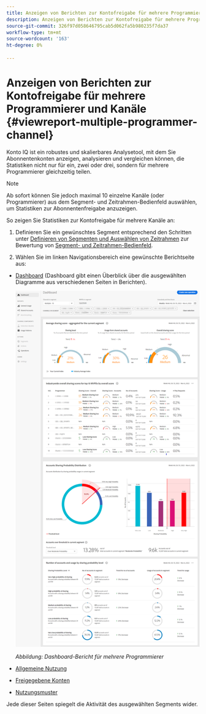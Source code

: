 ```yaml
---
title: Anzeigen von Berichten zur Kontofreigabe für mehrere Programmierer und Kanäle
description: Anzeigen von Berichten zur Kontofreigabe für mehrere Programmierer und Kanäle
source-git-commit: 326f97d058646795cab5d062fa5b980235f7da37
workflow-type: tm+mt
source-wordcount: '163'
ht-degree: 0%

---
```


# Anzeigen von Berichten zur Kontofreigabe für mehrere Programmierer und Kanäle {#viewreport-multiple-programmer-channel}

Konto IQ ist ein robustes und skalierbares Analysetool, mit dem Sie Abonnentenkonten anzeigen, analysieren und vergleichen können, die Statistiken nicht nur für ein, zwei oder drei, sondern für mehrere Programmierer gleichzeitig teilen.

>[!NOTE]
>
>Ab sofort können Sie jedoch maximal 10 einzelne Kanäle (oder Programmierer) aus dem Segment- und Zeitrahmen-Bedienfeld auswählen, um Statistiken zur Abonnentenfreigabe anzuzeigen.

So zeigen Sie Statistiken zur Kontofreigabe für mehrere Kanäle an:

1. Definieren Sie ein gewünschtes Segment entsprechend den Schritten unter [Definieren von Segmenten und Auswählen von Zeitrahmen](/help/AccountIQ/howto-select-segment-timeframe.md) zur Bewertung von [Segment- und Zeitrahmen-Bedienfeld](/help/AccountIQ/segments-timeframe.md).

1. Wählen Sie im linken Navigationsbereich eine gewünschte Berichtseite aus:

* [Dashboard](/help/AccountIQ/dashboard.md) (Dashboard gibt einen Überblick über die ausgewählten Diagramme aus verschiedenen Seiten in Berichten).

   ![](assets/mult-prog-dashboard.png)

   *Abbildung: Dashboard-Bericht für mehrere Programmierer*

* [Allgemeine Nutzung](/help/AccountIQ/general-usage-reports.md)

* [Freigegebene Konten](/help/AccountIQ/shared-acc-reports.md)

* [Nutzungsmuster](/help/AccountIQ/usage-patterns.md)

Jede dieser Seiten spiegelt die Aktivität des ausgewählten Segments wider.
